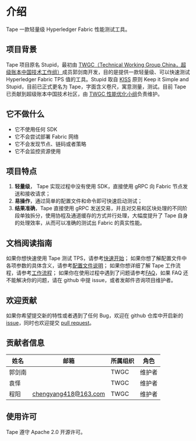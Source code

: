 # 介绍

Tape 一款轻量级 Hyperledger Fabric 性能测试工具。

## 项目背景

Tape 项目原名 Stupid，最初由 [TWGC（Technical Working Group China，超级账本中国技术工作组）](https://wiki.hyperledger.org/display/TWGC)成员郭剑南开发，目的是提供一款轻量级、可以快速测试 Hyperledger Fabric TPS 值的工具。Stupid 取自 [KISS](https://en.wikipedia.org/wiki/KISS_principle) 原则 Keep it Simple and Stupid，目前已正式更名为 Tape，字面含义卷尺，寓意测量，测试。目前 Tape 已贡献到超级账本中国技术社区，由 [TWGC 性能优化小组](https://github.com/Hyperledger-TWGC/fabric-performance-wiki)负责维护。

## 它不做什么

- 它不使用任何 SDK
- 它不会尝试部署 Fabric 网络
- 它不会发现节点、链码或者策略
- 它不会监控资源使用

## 项目特点

1. **轻量级**， Tape 实现过程中没有使用 SDK，直接使用 gRPC 向 Fabric 节点发送和接收请求；
2. **易操作**，通过简单的配置文件和命令即可快速启动测试；
3. **结果准确**，Tape 直接使用 gRPC 发送交易，并且对交易和区块处理的不同阶段单独拆分，使用协程及通道缓存的方式并行处理，大幅度提升了 Tape 自身的处理效率，从而可以准确的测试出 Fabric 的真实性能。

## 文档阅读指南

如果你想快速使用 Tape 测试 TPS，请参考[快速开始](docs/gettingstarted.md)；
如果你想了解配置文件中各项参数的具体含义，请参考[配置文件说明](docs/configfile.md)；
如果你想详细了解 Tape 工作流程，请参考[工作流程](docs/workflow.md)；
如果你在使用过程中遇到了问题请参考[FAQ](docs/FAQ.md)，如果 FAQ 还不能解决你的问题，请在 github 中提 issue，或者发邮件咨询项目维护者。

## 欢迎贡献

如果你希望提交新的特性或者遇到了任何 Bug，欢迎在 github 仓库中开启新的 [issue](https://github.com/guoger/tape/issues)，同时也欢迎提交 [pull request](https://github.com/guoger/tape/pulls)。

## 贡献者信息

| 姓名   | 邮箱                 | 所属组织 | 角色   |
| ------ | -------------------- | -------- | ------ |
| 郭剑南 |                      | TWGC     | 维护者 |
| 袁怿   |                      | TWGC     | 维护者 |
| 程阳   | chengyang418@163.com | TWGC     | 维护者 |

## 使用许可

Tape 遵守 Apache 2.0 开源许可。